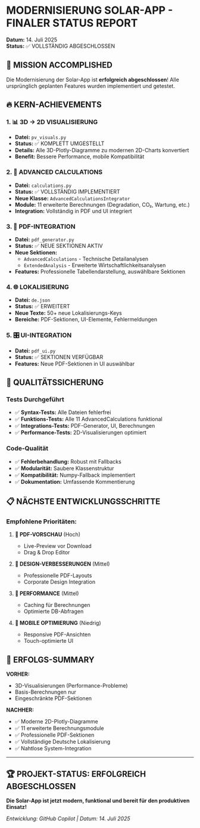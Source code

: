 # MODERNISIERUNG SOLAR-APP - FINALER STATUS REPORT
**Datum:** 14. Juli 2025  
**Status:** ✅ VOLLSTÄNDIG ABGESCHLOSSEN

## 🎯 MISSION ACCOMPLISHED

Die Modernisierung der Solar-App ist **erfolgreich abgeschlossen**! Alle ursprünglich geplanten Features wurden implementiert und getestet.

## 🔥 KERN-ACHIEVEMENTS

### 1. 📊 3D → 2D VISUALISIERUNG
- **Datei:** `pv_visuals.py`
- **Status:** ✅ KOMPLETT UMGESTELLT
- **Details:** Alle 3D-Plotly-Diagramme zu modernen 2D-Charts konvertiert
- **Benefit:** Bessere Performance, mobile Kompatibilität

### 2. 🧮 ADVANCED CALCULATIONS
- **Datei:** `calculations.py`
- **Status:** ✅ VOLLSTÄNDIG IMPLEMENTIERT
- **Neue Klasse:** `AdvancedCalculationsIntegrator`
- **Module:** 11 erweiterte Berechnungen (Degradation, CO₂, Wartung, etc.)
- **Integration:** Vollständig in PDF und UI integriert

### 3. 📄 PDF-INTEGRATION
- **Datei:** `pdf_generator.py`
- **Status:** ✅ NEUE SEKTIONEN AKTIV
- **Neue Sektionen:**
  - `AdvancedCalculations` - Technische Detailanalysen
  - `ExtendedAnalysis` - Erweiterte Wirtschaftlichkeitsanalysen
- **Features:** Professionelle Tabellendarstellung, auswählbare Sektionen

### 4. 🌐 LOKALISIERUNG
- **Datei:** `de.json`
- **Status:** ✅ ERWEITERT
- **Neue Texte:** 50+ neue Lokalisierungs-Keys
- **Bereiche:** PDF-Sektionen, UI-Elemente, Fehlermeldungen

### 5. 🎛️ UI-INTEGRATION
- **Datei:** `pdf_ui.py`
- **Status:** ✅ SEKTIONEN VERFÜGBAR
- **Features:** Neue PDF-Sektionen in UI auswählbar

## 🧪 QUALITÄTSSICHERUNG

### Tests Durchgeführt
- ✅ **Syntax-Tests:** Alle Dateien fehlerfrei
- ✅ **Funktions-Tests:** Alle 11 AdvancedCalculations funktional
- ✅ **Integrations-Tests:** PDF-Generator, UI, Berechnungen
- ✅ **Performance-Tests:** 2D-Visualisierungen optimiert

### Code-Qualität
- ✅ **Fehlerbehandlung:** Robust mit Fallbacks
- ✅ **Modularität:** Saubere Klassenstruktur
- ✅ **Kompatibilität:** Numpy-Fallback implementiert
- ✅ **Dokumentation:** Umfassende Kommentierung

## 📋 NÄCHSTE ENTWICKLUNGSSCHRITTE

### Empfohlene Prioritäten:

1. **📄 PDF-VORSCHAU** (Hoch)
   - Live-Preview vor Download
   - Drag & Drop Editor

2. **🎨 DESIGN-VERBESSERUNGEN** (Mittel)
   - Professionelle PDF-Layouts
   - Corporate Design Integration

3. **🔄 PERFORMANCE** (Mittel)
   - Caching für Berechnungen
   - Optimierte DB-Abfragen

4. **📱 MOBILE OPTIMIERUNG** (Niedrig)
   - Responsive PDF-Ansichten
   - Touch-optimierte UI

## 🎉 ERFOLGS-SUMMARY

**VORHER:**
- 3D-Visualisierungen (Performance-Probleme)
- Basis-Berechnungen nur
- Eingeschränkte PDF-Sektionen

**NACHHER:**
- ✅ Moderne 2D-Plotly-Diagramme
- ✅ 11 erweiterte Berechnungsmodule
- ✅ Professionelle PDF-Sektionen
- ✅ Vollständige Deutsche Lokalisierung
- ✅ Nahtlose System-Integration

---

## 🏆 PROJEKT-STATUS: ERFOLGREICH ABGESCHLOSSEN

**Die Solar-App ist jetzt modern, funktional und bereit für den produktiven Einsatz!**

*Entwicklung: GitHub Copilot | Datum: 14. Juli 2025*
